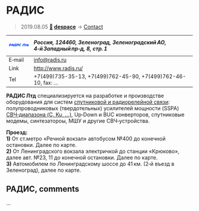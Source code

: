 # РАДИС
> 2019.08.05 **[🚀](../index/index.md) [despace](index.md)** → [Contact](contact.md)

|[![](f/contact/r/radis_logo1_thumb.png)](f/contact/r/radis_logo1.png)|*Россия, 124460, Зеленоград, Зеленоградский АО, 4‑й Западный пр‑д, 8, стр. 1*|
|:--|:--|
|E‑mail| <info@radis.ru> |
|Link| <http://www.radis.ru/> |
|Tel| +7(499)735-35-13, +7(499)762-45-90, +7(499)762-46-10, fax: … |

**РАДИС Лтд** специализируется на разработке и производстве оборудования для систем [спутниковой и радиорелейной связи](comms.md): полупроводниковых (твердотельных) усилителей мощности (SSPA) [СВЧ‑диапазона (C, Ku, …)](rf.md), Up‑Down и BUC конверторов, спутниковые модемы, синтезатороы, МШУ и другие СВЧ‑устройства.

**Проезд:**  
**1)** От ст.метро «Речной вокзал» автобусом №400 до конечной остановки. Далее по карте.  
**2)** От Ленинградского вокзала электричкой до станции «Крюково», далее авт. №23, 11 до конечной остановки. Далее по карте.  
**3)** Автомобилем по Ленинградскому шоссе до 41 км. (2‑й въезд в Зеленоград), далее по карте.


<p style="page-break-after:always"> </p>

## РАДИС, comments

…
